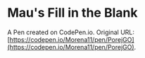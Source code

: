 # Mau's Fill in the Blank

A Pen created on CodePen.io. Original URL: [https://codepen.io/Morena11/pen/PorejGO](https://codepen.io/Morena11/pen/PorejGO).

